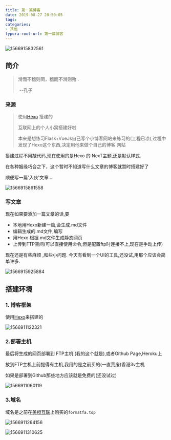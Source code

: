 ```yaml
---
title: 第一篇博客
date: 2019-08-27 20:50:05
tags:
categories:
- 其他
typora-root-url: 第一篇博客
---
```




![1566915832561](1566915832561.png)

## 简介

> 滑而不稽则罔，稽而不滑则殆 .
>
> ​														   --孔子

<!-- more -->

### 来源

> 使用[Hexo](https://hexo.io/zh-cn/) 搭建的
>
> 互联网上的个人小窝搭建好啦
>
> 本来是想练习Flask+VueJs自己写个小博客网站来练习的(工程已凉),过程中发现了Hexo这个东西,决定用他来做个自己的博客 网站

搭建过程不用敲代码,现在使用的是Hexo 的 NexT主题,还是默认样式.



在各种姻缘巧合之下，这个暂时不知道写什么文章的博客就暂时搭建好了

顺便写一篇'入伙'文章....



![1566915861558](1566915861558.png)

### 写文章

现在如果要添加一篇文章的话,要 

- 本地用Hexo新建一篇,会生成.md文件
- 编辑生成的.md文件,编写
- 用Hexo 根据.md文件生成静态网页 
- 上传到FTP空间(可以直接使用命令,但是配置ftp时连接不上,现在是手动上传)

现在还是有些麻烦 ,和些小问题. 今天有看到一个UI的工具,还没试,用那个应该会简单许多.



![1566915925884](1566915925884.png)

## 搭建环境

### 1. 博客框架

使用[Hexo](https://hexo.io/zh-cn/)来搭建的

![1566911122321](1566911122321.png)

### 2.部署主机

最后将生成的网页部署到 FTP主机 (我的这个就是),或者Github Page,Heroku上

放到FTP主机上前提得有主机,我用的是之前买的(一直荒废)香港3v主机

如果是部署到Github那些地方应该就是免费的(还没试过)

![1566911060119](1566911060119.png)

### 3.域名

域名是之前在[美橙互联](https://www.cndns.com)上购买的`formatfa.top`

![1566911264156](1566911264156.png)

![1566911310625](1566911310625.png)

